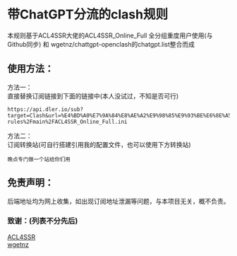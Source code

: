# 带ChatGPT分流的clash规则
本规则基于ACL4SSR大佬的ACL4SSR_Online_Full 全分组重度用户使用(与Github同步) 和 wgetnz/chattgpt-openclash的chatgpt.list整合而成

## 使用方法：  
方法一：  
直接替换订阅链接到下面的链接中(本人没试过，不知是否可行)  
```shell
https://api.dler.io/sub?target=Clash&url=%E4%BD%A0%E7%9A%84%E8%AE%A2%E9%98%85%E9%93%BE%E6%8E%A5%EF%BC%88URL%E7%BC%96%E7%A0%81%EF%BC%89&config=https%3A%2F%2Fraw.githubusercontent.com%2FWyatt323%2Fopenclash-rules%2Fmain%2FACL4SSR_Online_Full.ini
```  
方法二：  
订阅转换站(可自行搭建引用我的配置文件，也可以使用下方转换站)  
```shell
晚点专门做一个站给你们用
```  
## 免责声明：
后端地址均为网上收集，如出现订阅地址泄漏等问题，与本项目无关，概不负责。  

### 致谢：(列表不分先后)  
[ACL4SSR](https://github.com/ACL4SSR)  
[wgetnz](https://github.com/wgetnz)
